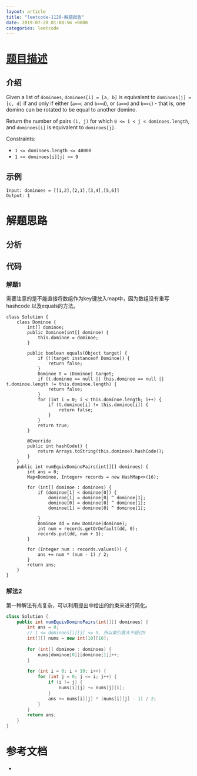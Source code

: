 ```yaml
---
layout: article
title: "leetcode-1128-解题报告"
date: 2019-07-28 01:08:56 +0800
categories: leetcode
---
```


# [题目描述](https://leetcode-cn.com/problems/number-of-equivalent-domino-pairs/)
## 介绍
Given a list of `dominoes`, `dominoes[i] = [a, b]` is equivalent to `dominoes[j] = [c, d]` if and only if either (`a==c` and `b==d`), or (`a==d` and `b==c`) - that is, one domino can be rotated to be equal to another domino.

Return the number of pairs `(i, j)` for which `0 <= i < j < dominoes.length`, and `dominoes[i]` is equivalent to `dominoes[j]`.

Constraints:

- `1 <= dominoes.length <= 40000`
- `1 <= dominoes[i][j] <= 9`

## 示例

```
Input: dominoes = [[1,2],[2,1],[3,4],[5,6]]
Output: 1
```

# 解题思路
## 分析

## 代码

### 解题1

需要注意的是不能直接将数组作为key键放入map中，因为数组没有重写hashcode
以及equals的方法。

```
class Solution {
    class Dominoe {
        int[] dominoe;
        public Dominoe(int[] dominoe) {
            this.dominoe = dominoe;
        }
        
        public boolean equals(Object target) {
            if (!(target instanceof Dominoe)) {
                return false;
            }
            Dominoe t = (Dominoe) target;
            if (t.dominoe == null || this.dominoe == null || t.dominoe.length != this.dominoe.length) {
                return false;
            }
            for (int i = 0; i < this.dominoe.length; i++) {
                if (t.dominoe[i] != this.dominoe[i]) {
                    return false;
                }
            }
            return true;
        }
        
        @Override
        public int hashCode() {
            return Arrays.toString(this.dominoe).hashCode();
        }
    }
    public int numEquivDominoPairs(int[][] dominoes) {
        int ans = 0;
        Map<Dominoe, Integer> records = new HashMap<>(16);
        
        for (int[] dominoe : dominoes) {
            if (dominoe[1] < dominoe[0]) {
                dominoe[1] = dominoe[0] ^ dominoe[1];
                dominoe[0] = dominoe[0] ^ dominoe[1];
                dominoe[1] = dominoe[0] ^ dominoe[1];

            }
            Dominoe dd = new Dominoe(dominoe);
            int num = records.getOrDefault(dd, 0);
            records.put(dd, num + 1);
        }
        
        for (Integer num : records.values()) {
            ans += num * (num - 1) / 2;
        }
        return ans;
    }
}
```

### 解法2

第一种解法有点复杂，可以利用提出中给出的约束来进行简化。

```java
class Solution {
    public int numEquivDominoPairs(int[][] dominoes) {
        int ans = 0;
        // 1 <= dominoes[i][j] <= 9, 所以索引最大不超过9
        int[][] nums = new int[10][10];
        
        for (int[] dominoe : dominoes) {
            nums[dominoe[0]][dominoe[1]]++;
        }
        
        for (int i = 0; i < 10; i++) {
            for (int j = 0; j <= i; j++) {
                if (i != j) {
                    nums[i][j] += nums[j][i];
                }
                ans += nums[i][j] * (nums[i][j] - 1) / 2;
            }
        }
        return ans;
    }
}
```

# 参考文档
- 